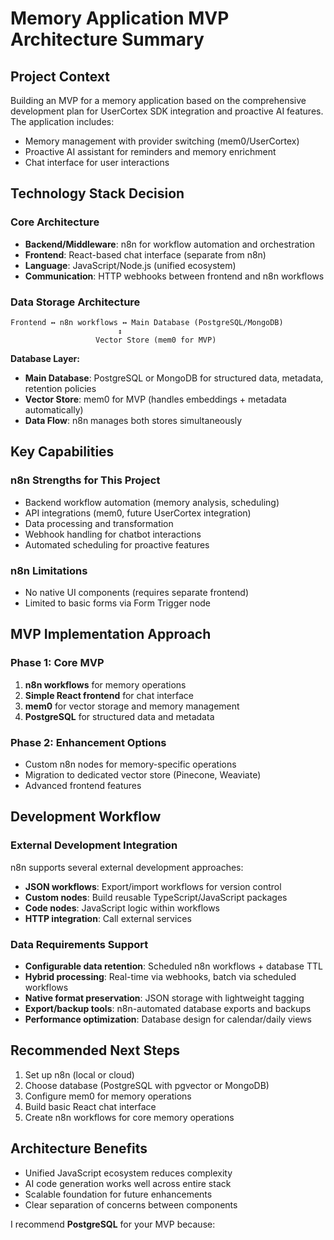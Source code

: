 # Memory Application MVP Architecture Summary

## Project Context
Building an MVP for a memory application based on the comprehensive development plan for UserCortex SDK integration and proactive AI features. The application includes:
- Memory management with provider switching (mem0/UserCortex)
- Proactive AI assistant for reminders and memory enrichment
- Chat interface for user interactions

## Technology Stack Decision

### Core Architecture
- **Backend/Middleware**: n8n for workflow automation and orchestration
- **Frontend**: React-based chat interface (separate from n8n)
- **Language**: JavaScript/Node.js (unified ecosystem)
- **Communication**: HTTP webhooks between frontend and n8n workflows

### Data Storage Architecture
```
Frontend ↔ n8n workflows ↔ Main Database (PostgreSQL/MongoDB)
                        ↕
                   Vector Store (mem0 for MVP)
```

**Database Layer:**
- **Main Database**: PostgreSQL or MongoDB for structured data, metadata, retention policies
- **Vector Store**: mem0 for MVP (handles embeddings + metadata automatically)
- **Data Flow**: n8n manages both stores simultaneously

## Key Capabilities

### n8n Strengths for This Project
- Backend workflow automation (memory analysis, scheduling)
- API integrations (mem0, future UserCortex integration)
- Data processing and transformation
- Webhook handling for chatbot interactions
- Automated scheduling for proactive features

### n8n Limitations
- No native UI components (requires separate frontend)
- Limited to basic forms via Form Trigger node

## MVP Implementation Approach

### Phase 1: Core MVP
1. **n8n workflows** for memory operations
2. **Simple React frontend** for chat interface
3. **mem0** for vector storage and memory management
4. **PostgreSQL** for structured data and metadata

### Phase 2: Enhancement Options
- Custom n8n nodes for memory-specific operations
- Migration to dedicated vector store (Pinecone, Weaviate)
- Advanced frontend features

## Development Workflow

### External Development Integration
n8n supports several external development approaches:
- **JSON workflows**: Export/import workflows for version control
- **Custom nodes**: Build reusable TypeScript/JavaScript packages
- **Code nodes**: JavaScript logic within workflows
- **HTTP integration**: Call external services

### Data Requirements Support
- **Configurable data retention**: Scheduled n8n workflows + database TTL
- **Hybrid processing**: Real-time via webhooks, batch via scheduled workflows
- **Native format preservation**: JSON storage with lightweight tagging
- **Export/backup tools**: n8n-automated database exports and backups
- **Performance optimization**: Database design for calendar/daily views

## Recommended Next Steps
1. Set up n8n (local or cloud)
2. Choose database (PostgreSQL with pgvector or MongoDB)
3. Configure mem0 for memory operations
4. Build basic React chat interface
5. Create n8n workflows for core memory operations

## Architecture Benefits
- Unified JavaScript ecosystem reduces complexity
- AI code generation works well across entire stack
- Scalable foundation for future enhancements
- Clear separation of concerns between components



I recommend **PostgreSQL** for your MVP because:


